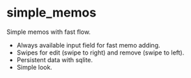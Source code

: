# simple_memos

Simple memos with fast flow.

- Always available input field for fast memo adding.
- Swipes for edit (swipe to right) and remove (swipe to left).
- Persistent data with sqlite.
- Simple look.
